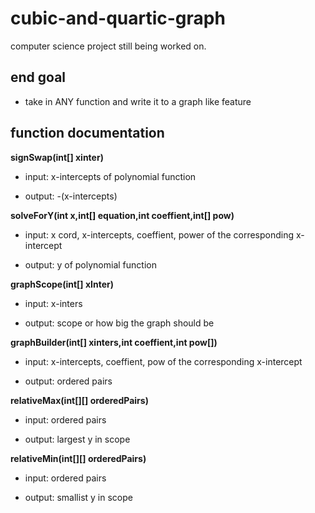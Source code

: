 # cubic-and-quartic-graph

computer science project still being worked on.

## end goal

- take in ANY function and write it to a graph like feature

## function documentation


**signSwap(int[] xinter)**

 - input: x-intercepts of polynomial function

 - output: -(x-intercepts)


**solveForY(int x,int[] equation,int coeffient,int[] pow)**

- input: x cord, x-intercepts, coeffient, power of the corresponding x-intercept

- output: y of polynomial function


**graphScope(int[] xInter)**

- input: x-inters

- output: scope or how big the graph should be 


**graphBuilder(int[] xinters,int coeffient,int pow[])**

- input: x-intercepts, coeffient, pow of the corresponding x-intercept

- output: ordered pairs


**relativeMax(int[][] orderedPairs)**

- input: ordered pairs

- output: largest y in scope


**relativeMin(int[][] orderedPairs)**

- input: ordered pairs

- output: smallist y in scope
